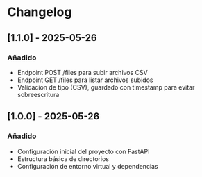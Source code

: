 # Changelog

## [1.1.0] - 2025-05-26

### Añadido
- Endpoint POST /files para subir archivos CSV
- Endpoint GET /files para listar archivos subidos
- Validacion de tipo (CSV), guardado con timestamp para evitar sobreescritura

## [1.0.0] - 2025-05-26

### Añadido
- Configuración inicial del proyecto con FastAPI
- Estructura básica de directorios
- Configuración de entorno virtual y dependencias